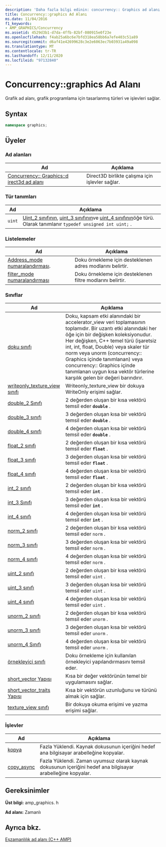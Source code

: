 ```yaml
---
description: 'Daha fazla bilgi edinin: concurrency:: Graphics ad alanı'
title: Concurrency::graphics Ad Alanı
ms.date: 11/04/2016
f1_keywords:
- AMP_GRAPHICS/Concurrency
ms.assetid: 4529d3b1-d7da-4ffb-82bf-080915e0f23e
ms.openlocfilehash: f4ab25a6bc6e7bfd318ea58bb6a7efe403c51a89
ms.sourcegitcommit: d6af41e42699628c3e2e6063ec7b03931a49a098
ms.translationtype: MT
ms.contentlocale: tr-TR
ms.lasthandoff: 12/11/2020
ms.locfileid: "97132840"
---
```

# <a name="concurrencygraphics-namespace"></a>Concurrency::graphics Ad Alanı

Grafik ad alanı, grafik programlama için tasarlanmış türleri ve işlevleri sağlar.

## <a name="syntax"></a>Syntax

```cpp
namespace graphics;
```

## <a name="members"></a>Üyeler

### <a name="namespaces"></a>Ad alanları

|Ad|Açıklama|
|----------|-----------------|
|[Concurrency:: Graphics::d irect3d ad alanı](concurrency-graphics-direct3d-namespace.md)|Direct3D birlikte çalışma için işlevler sağlar.|

### <a name="typedefs"></a>Tür tanımları

|Ad|Açıklama|
|----------|-----------------|
|`uint`|[Uint_2 sınıfının](uint-2-class.md), [uint_3 sınıfının](uint-3-class.md)ve [uint_4 sınıfının](uint-4-class.md)öğe türü. Olarak tanımlanır `typedef unsigned int uint;` .|

### <a name="enumerations"></a>Listelemeler

|Ad|Açıklama|
|----------|-----------------|
|[Address_mode numaralandırması](concurrency-graphics-namespace-enums.md#address_mode).|Doku örnekleme için desteklenen adres modlarını belirtir.|
|[filter_mode numaralandırması](concurrency-graphics-namespace-enums.md#filter_mode)|Doku örnekleme için desteklenen filtre modlarını belirtir.|

### <a name="classes"></a>Sınıflar

|Ad|Açıklama|
|----------|-----------------|
|[doku sınıfı](texture-class.md)|Doku, kapsam etki alanındaki bir accelerator_view veri toplamasının toplamıdır. Bir uzantı etki alanındaki her öğe için bir değişken koleksiyonudur. Her değişken, C++ temel türü (işaretsiz int, int, float, Double) veya skaler tür norm veya unorm (concurrency:: Graphics içinde tanımlanan) veya concurrency:: Graphics içinde tanımlanan uygun kısa vektör türlerine karşılık gelen bir değeri barındırır.|
|[writeonly_texture_view sınıfı](writeonly-texture-view-class.md)|Writeonly_texture_view bir dokuya WriteOnly erişimi sağlar.|
|[double_2 Sınıfı](double-2-class.md)|2 değerden oluşan bir kısa vektörü temsil eder **`double`** .|
|[double_3 sınıfı](double-3-class.md)|3 değerden oluşan kısa bir vektörü temsil eder **`double`** .|
|[double_4 sınıfı](double-4-class.md)|4 değerden oluşan kısa bir vektörü temsil eder **`double`** .|
|[float_2 sınıfı](float-2-class.md)|2 değerden oluşan bir kısa vektörü temsil eder **`float`** .|
|[float_3 sınıfı](float-3-class.md)|3 değerden oluşan kısa bir vektörü temsil eder **`float`** .|
|[float_4 sınıfı](float-4-class.md)|4 değerden oluşan kısa bir vektörü temsil eder **`float`** .|
|[int_2 sınıfı](int-2-class.md)|2 değerden oluşan bir kısa vektörü temsil eder **`int`** .|
|[int_3 Sınıfı](int-3-class.md)|3 değerden oluşan kısa bir vektörü temsil eder **`int`** .|
|[int_4 sınıfı](int-4-class.md)|4 değerden oluşan kısa bir vektörü temsil eder **`int`** .|
|[norm_2 sınıfı](norm-2-class.md)|2 değerden oluşan bir kısa vektörü temsil eder `norm` .|
|[norm_3 sınıfı](norm-3-class.md)|3 değerden oluşan kısa bir vektörü temsil eder `norm` .|
|[norm_4 sınıfı](norm-4-class.md)|4 değerden oluşan kısa bir vektörü temsil eder `norm` .|
|[uint_2 sınıfı](uint-2-class.md)|2 değerden oluşan bir kısa vektörü temsil eder `uint` .|
|[uint_3 sınıfı](uint-3-class.md)|3 değerden oluşan kısa bir vektörü temsil eder `uint` .|
|[uint_4 sınıfı](uint-4-class.md)|4 değerden oluşan kısa bir vektörü temsil eder `uint` .|
|[unorm_2 sınıfı](unorm-2-class.md)|2 değerden oluşan bir kısa vektörü temsil eder `unorm` .|
|[unorm_3 sınıfı](unorm-3-class.md)|3 değerden oluşan kısa bir vektörü temsil eder `unorm` .|
|[unorm_4 Sınıfı](unorm-4-class.md)|4 değerden oluşan kısa bir vektörü temsil eder `unorm` .|
|[örnekleyici sınıfı](sampler-class.md)|Doku örnekleme için kullanılan örnekleyici yapılandırmasını temsil eder.|
|[short_vector Yapısı](short-vector-structure.md)|Kısa bir değer vektörünün temel bir uygulamasını sağlar.|
|[short_vector_traits Yapısı](short-vector-traits-structure.md)|Kısa bir vektörün uzunluğunu ve türünü almak için sağlar.|
|[texture_view sınıfı](texture-view-class.md)|Bir dokuya okuma erişimi ve yazma erişimi sağlar.|

### <a name="functions"></a>İşlevler

|Ad|Açıklama|
|----------|-----------------|
|[kopya](concurrency-graphics-namespace-functions.md#copy)|Fazla Yüklendi. Kaynak dokusunun içeriğini hedef ana bilgisayar arabelleğine kopyalar.|
|[copy_async](concurrency-graphics-namespace-functions.md#copy_async)|Fazla Yüklendi. Zaman uyumsuz olarak kaynak dokusunun içeriğini hedef ana bilgisayar arabelleğine kopyalar.|

## <a name="requirements"></a>Gereksinimler

**Üst bilgi:** amp_graphics. h

**Ad alanı:** Zamanlı

## <a name="see-also"></a>Ayrıca bkz.

[Eşzamanlılık ad alanı (C++ AMP)](concurrency-namespace-cpp-amp.md)
